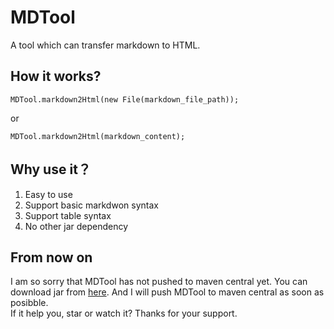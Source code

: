 # MDTool
A tool which can transfer markdown to HTML.

## How it works?
```
MDTool.markdown2Html(new File(markdown_file_path));
```
or 
```
MDTool.markdown2Html(markdown_content);
```

## Why use it？
1. Easy to use
2. Support basic markdwon syntax
3. Support table syntax
4. No other jar dependency

## From now on
I am so sorry that MDTool has not pushed to maven central yet. You can download jar from [here](https://github.com/cevin15/MDTool/tree/master/lib). And I will push MDTool to maven central as soon as posibble.  
If it help you, star or watch it? Thanks for your support. 